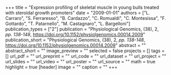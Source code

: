 +++
title = "Expression profiling of skeletal muscle in young bulls treated with steroidal growth promoters"
date = "2009-01-01"
authors = ["L. Carraro", "S. Ferraresso", "B. Cardazzo", "C. Romualdi", "C. Montesissa", "F. Gottardo", "T. Patarnello", "M. Castagnaro", "L. Bargelloni"]
publication_types = ["2"]
publication = "Physiological Genomics, (38), 2, _pp. 138-148_, https://doi.org/10.1152/physiolgenomics.00014.2009"
publication_short = "Physiological Genomics, (38), 2, _pp. 138-148_, https://doi.org/10.1152/physiolgenomics.00014.2009"
abstract = ""
abstract_short = ""
image_preview = ""
selected = false
projects = []
tags = []
url_pdf = ""
url_preprint = ""
url_code = ""
url_dataset = ""
url_project = ""
url_slides = ""
url_video = ""
url_poster = ""
url_source = ""
math = true
highlight = true
[header]
image = ""
caption = ""
+++
